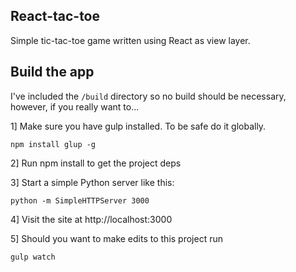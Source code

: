 React-tac-toe
----
Simple tic-tac-toe game written using React as view layer.


Build the app
----

I've included the `/build` directory so no build should be necessary,
however, if you really want to...

1] Make sure you have gulp installed. To be safe do it globally.

    npm install glup -g

2] Run npm install to get the project deps

3] Start a simple Python server like this:

    python -m SimpleHTTPServer 3000

4] Visit the site at http://localhost:3000

5] Should you want to make edits to this project run

    gulp watch
